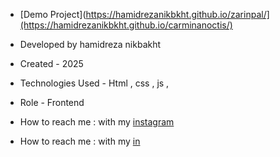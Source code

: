 - [Demo Project](https://hamidrezanikbkht.github.io/zarinpal/](https://hamidrezanikbkht.github.io/carminanoctis/)

- Developed by hamidreza nikbakht

- Created - 2025

- Technologies Used - Html , css , js ,

- Role - Frontend

- How to reach me : with my [instagram](https://www.instagram.com/hamidrezanikbakht?igsh=dTRxeTdudDRpbmc0)
- How to reach me : with my [in](https://www.linkedin.com/in/hamidreza-nikbakht-787164334)
